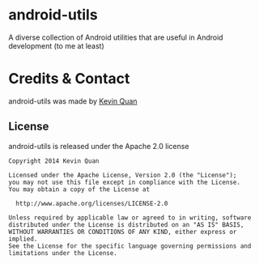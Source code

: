 android-utils
=============

A diverse collection of Android utilities that are useful in Android development (to me at least)

Credits & Contact
=================

android-utils was made by [Kevin Quan](mailto:kevin.quan+github@gmail.com)

License
-------
android-utils is released under the Apache 2.0 license

    Copyright 2014 Kevin Quan
    
    Licensed under the Apache License, Version 2.0 (the "License");
    you may not use this file except in compliance with the License.
    You may obtain a copy of the License at
    
      http://www.apache.org/licenses/LICENSE-2.0
    
    Unless required by applicable law or agreed to in writing, software
    distributed under the License is distributed on an "AS IS" BASIS,
    WITHOUT WARRANTIES OR CONDITIONS OF ANY KIND, either express or implied.
    See the License for the specific language governing permissions and
    limitations under the License.
